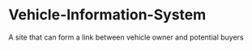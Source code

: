 # Vehicle-Information-System
A site that can form a link between vehicle owner and potential buyers
